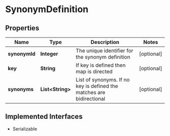 

# SynonymDefinition


## Properties

| Name | Type | Description | Notes |
|------------ | ------------- | ------------- | -------------|
|**synonymId** | **Integer** | The unique identifier for the synonym definition |  [optional] |
|**key** | **String** | If key is defined then map is directed |  [optional] |
|**synonyms** | **List&lt;String&gt;** | List of synonyms.  If no key is defined the matches are bidirectional |  [optional] |


## Implemented Interfaces

* Serializable


